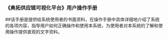 ### 《奥拓供应链可视化平台》用户操作手册
##该手册是提供给系统使用者的书面资料，在操作手册中具体详细地介绍了系统的各项内容，指导用户如何正确操作和使用本系统，为使用者对本系统的了解和使用操作提供直观的文字资料。
